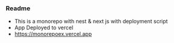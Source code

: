 ### Readme
* This is a monorepo with nest & next js with deployment script
* App Deployed to vercel
* https://monorepoex.vercel.app
